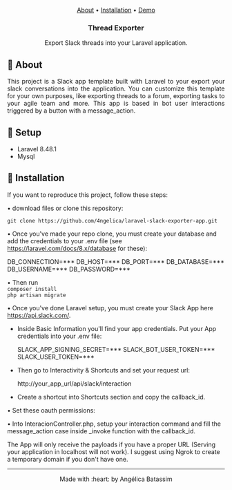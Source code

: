 <p align="center">
   <a href="#laravel-slack-exporter-app_about">About</a> •
   <a href="#laravel-slack-exporter-app_install">Installation</a> •
   <a href="#laravel-slack-exporter-app_demo">Demo</a>
   <h3 align="center">Thread Exporter</h3>

 <p align="center">
Export Slack threads into your Laravel application.
 </p>


## :pushpin: About
<p align="justify" id="#laravel-slack-exporter-app_about">
  This project is a Slack app template built with Laravel to your export your slack conversations into the application. You can customize this template for your own purposes, like exporting threads to a forum, exporting tasks to your agile team and more.
This app is based in bot user interactions triggered by a button with a message_action.
</p>

## :pushpin: Setup
<div id="#laravel-slack-exporter-app_setup">
<ul>
   <li>Laravel 8.48.1</li>
   <li>Mysql</li>
</ul>
</div>

## :pushpin: Installation
<p id="#laravel-slack-exporter-app_install">
If you want to reproduce this project, follow these steps:

• download files or clone this repository: <br>

`git clone https://github.com/4ngelica/laravel-slack-exporter-app.git`

• Once you've made your repo clone, you must create your database and add the credentials to your .env file (see https://laravel.com/docs/8.x/database for these):

   DB_CONNECTION=***
   DB_HOST=***
   DB_PORT=***
   DB_DATABASE=***
   DB_USERNAME=***
   DB_PASSWORD=***

•  Then run  <br>
   `composer install` <br>
   `php artisan migrate`

• Once you've done Laravel setup, you must create your Slack App here https://api.slack.com/.
   - Inside Basic Information you'll find your app credentials. Put your App credentials into your .env file:

       SLACK_APP_SIGNING_SECRET=***
       SLACK_BOT_USER_TOKEN=***
       SLACK_USER_TOKEN=***

- Then go to Interactivity & Shortcuts and set your request url:

   http://your_app_url/api/slack/interaction

- Create a shortcut into Shortcuts section and copy the callback_id.

• Set these oauth permissions:


• Into InteracionController.php, setup your interaction command and fill the message_action case inside _invoke function with the callback_id.

The App will only receive the payloads if you have a proper URL (Serving your application in localhost will not work). I suggest using Ngrok to create a temporary domain if you don't have one.

<footer>
   <hr></hr>
<p align="center">
Made with :heart: by Angélica Batassim
</p>
</footer>
